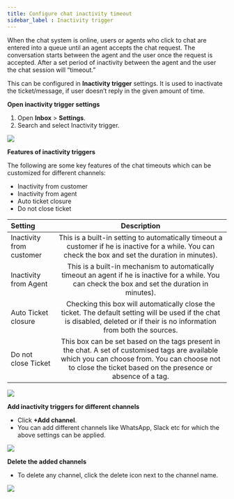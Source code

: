```yaml
---
title: Configure chat inactivity timeout
sidebar_label : Inactivity trigger
---
```


When the chat system is online, users or agents who click to chat are entered into a queue until an agent accepts the chat request. The conversation starts between the agent and the user once the request is accepted. After a set period of inactivity between the agent and the user the chat session will “timeout.” 

This can be configured in **Inactivity trigger** settings. It is used to inactivate the ticket/message, if user doesn’t reply in the given amount of time.

**Open inactivity trigger settings**

1. Open **Inbox** > **Settings**. 
2. Search and select Inactivity trigger. 


![](https://i.imgur.com/zw6AOj5.jpg)

**Features of inactivity triggers** 


The following are some key features of the chat timeouts which can be customized for different channels: 

- Inactivity from customer
- Inactivity from agent
- Auto ticket closure
- Do not close ticket

| Setting | Description |
|:-------- |:--------:|
| Inactivity from customer | This is a built-in setting to automatically timeout a customer if he is inactive for a while. You can check the box and set the duration in minutes).   |
| Inactivity from Agent    | This is a built-in mechanism to automatically timeout an agent if he is inactive for a while. You can check the box and set the duration in minutes). |
| Auto Ticket closure | Checking this box will automatically close the ticket. The default setting will be used if the chat is disabled, deleted or if their is no information from both the sources. |
| Do not close Ticket | This box can be set based on the tags present in the chat. A set of customised tags are available which you can choose from. You can choose not to close the ticket based on the presence or absence of a tag.|

![](https://i.imgur.com/uLBwAMk.png)

**Add inactivity triggers for different channels**

- Click **+Add channel**. 
- You can add different channels like WhatsApp, Slack etc for which the above settings can be applied.

![](https://i.imgur.com/fGl18Fz.png)

**Delete the added channels**

- To delete any channel, click the delete icon next to the channel name. 

![](https://i.imgur.com/DNCooqE.png)
